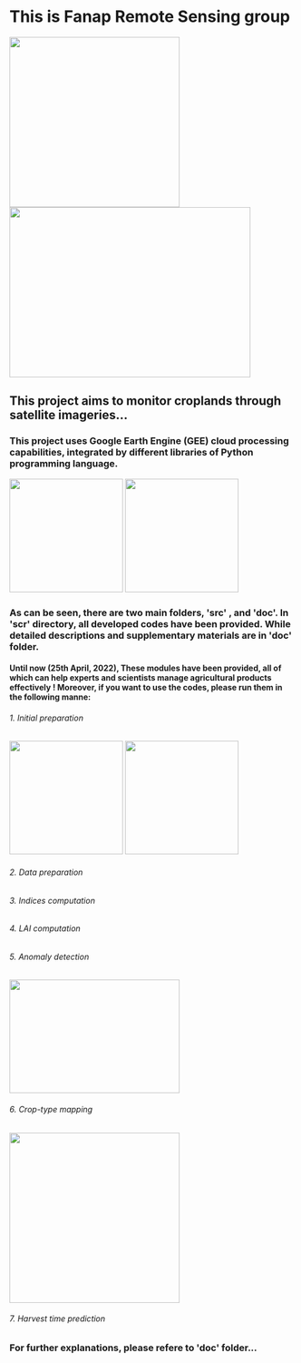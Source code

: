 # This is Fanap Remote Sensing group


<img src="https://user-images.githubusercontent.com/34648501/165074079-1829651f-a686-4d65-99f0-b25860ed1d39.jpg" width="300" height="300"/> <img src="https://user-images.githubusercontent.com/34648501/165074750-7f521139-5115-40c4-aaee-2c974080e1aa.jpg" width="425" height="300"/>



## This project aims to monitor croplands through satellite imageries...


### This project uses Google Earth Engine (GEE) cloud processing capabilities, integrated by different libraries of Python programming language.


<img src="https://user-images.githubusercontent.com/34648501/165079936-66139bf9-72b1-4968-8b98-274da46a8607.png" width="200" height="200"/> <img src="https://user-images.githubusercontent.com/34648501/165079954-d3543285-1965-4018-ac68-d1ebad83bf4c.png" width="200" height="200"/>


### As can be seen, there are two main folders, 'src' , and 'doc'. In 'scr' directory, all developed codes have been provided. While detailed descriptions and supplementary materials are in 'doc' folder.

#### Until now (25th April, 2022), These modules have been provided, all of which can help experts and scientists manage agricultural products effectively ! Moreover, if you want to use the codes, please run them in the following manne:

###### 1. Initial preparation

<img src="https://user-images.githubusercontent.com/34648501/165078807-6af5909f-510e-4a46-b2be-879eb5cb3c29.jpg" width="200" height="200"/> <img src="https://user-images.githubusercontent.com/34648501/165079209-0998b90e-3a1b-458b-b58c-ae4b24226cdb.png" width="200" height="200"/>

###### 2. Data preparation
###### 3. Indices computation
###### 4. LAI computation
###### 5. Anomaly detection

<img src="https://user-images.githubusercontent.com/34648501/165080642-73138969-598b-4efa-a916-3361d45b3514.JPG" width="300" height="200"/>

###### 6. Crop-type mapping

<img src="https://user-images.githubusercontent.com/34648501/165080908-f76d9481-cc99-46ee-9f10-f4c0c0f77b6d.JPG" width="300" height="300"/>

###### 7. Harvest time prediction


### For further explanations, please refere to 'doc' folder...
